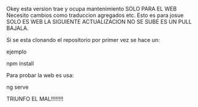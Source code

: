 Okey esta version trae y ocupa mantenimiento SOLO PARA EL WEB 
Necesito cambios como traduccion agregados etc.
Esto es para josue SOLO ES WEB LA SIGUIENTE ACTUALIZACION NO SE SUBE ES UN PULL BAJALA.

Si se esta clonando el repositorio por primer vez se hace un:

ejemplo


npm install

Para probar la web es usa:

ng serve

TRIUNFO EL MAL!!!!!!!!